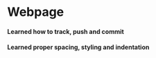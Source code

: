 # Webpage
#### Learned how to track, push and commit
#### Learned proper spacing, styling and indentation
